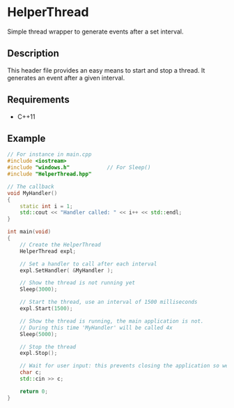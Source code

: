 
# HelperThread
Simple thread wrapper to generate events after a set interval.

## Description
This header file provides an easy means to start and stop a thread. It generates an event after a given interval.

## Requirements
- C++11

## Example
```cpp
// For instance in main.cpp
#include <iostream>
#include "windows.h"            // For Sleep()
#include "HelperThread.hpp"

// The callback
void MyHandler()
{
    static int i = 1;
    std::cout << "Handler called: " << i++ << std::endl;
}

int main(void)
{
    // Create the HelperThread
    HelperThread expl;

    // Set a handler to call after each interval
    expl.SetHandler( &MyHandler );

    // Show the thread is not running yet
    Sleep(3000);

    // Start the thread, use an interval of 1500 milliseconds
    expl.Start(1500);

    // Show the thread is running, the main application is not.
    // During this time 'MyHandler' will be called 4x
    Sleep(5000);

    // Stop the thread
    expl.Stop();

    // Wait for user input: this prevents closing the application so we can see the output
    char c;
    std::cin >> c;

    return 0;
}
```